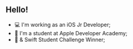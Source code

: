 

##  Hello!

- 💻 I'm working as an iOS Jr Developer;
- 🍎 I'm a student at Apple Developer Academy;
- 🏅 & Swift Student Challenge Winner;
    
  
